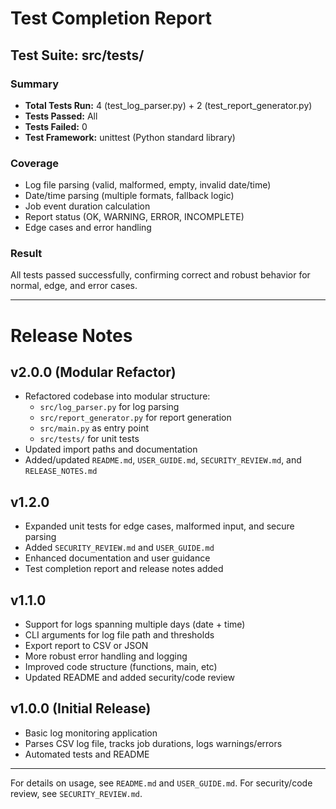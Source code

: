 # Test Completion Report

## Test Suite: src/tests/

### Summary
- **Total Tests Run:** 4 (test_log_parser.py) + 2 (test_report_generator.py)
- **Tests Passed:** All
- **Tests Failed:** 0
- **Test Framework:** unittest (Python standard library)

### Coverage
- Log file parsing (valid, malformed, empty, invalid date/time)
- Date/time parsing (multiple formats, fallback logic)
- Job event duration calculation
- Report status (OK, WARNING, ERROR, INCOMPLETE)
- Edge cases and error handling

### Result
All tests passed successfully, confirming correct and robust behavior for normal, edge, and error cases.

---

# Release Notes

## v2.0.0 (Modular Refactor)
- Refactored codebase into modular structure:
  - `src/log_parser.py` for log parsing
  - `src/report_generator.py` for report generation
  - `src/main.py` as entry point
  - `src/tests/` for unit tests
- Updated import paths and documentation
- Added/updated `README.md`, `USER_GUIDE.md`, `SECURITY_REVIEW.md`, and `RELEASE_NOTES.md`

## v1.2.0
- Expanded unit tests for edge cases, malformed input, and secure parsing
- Added `SECURITY_REVIEW.md` and `USER_GUIDE.md`
- Enhanced documentation and user guidance
- Test completion report and release notes added

## v1.1.0
- Support for logs spanning multiple days (date + time)
- CLI arguments for log file path and thresholds
- Export report to CSV or JSON
- More robust error handling and logging
- Improved code structure (functions, main, etc)
- Updated README and added security/code review

## v1.0.0 (Initial Release)
- Basic log monitoring application
- Parses CSV log file, tracks job durations, logs warnings/errors
- Automated tests and README

---
For details on usage, see `README.md` and `USER_GUIDE.md`. For security/code review, see `SECURITY_REVIEW.md`.
